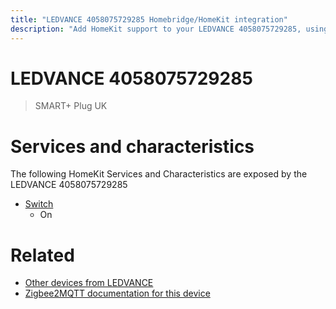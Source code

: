 ```yaml
---
title: "LEDVANCE 4058075729285 Homebridge/HomeKit integration"
description: "Add HomeKit support to your LEDVANCE 4058075729285, using Homebridge, Zigbee2MQTT and homebridge-z2m."
---
```

<!---
This file has been GENERATED using src/docgen/docgen.ts
DO NOT EDIT THIS FILE MANUALLY!
-->
# LEDVANCE 4058075729285
> SMART+ Plug UK


# Services and characteristics
The following HomeKit Services and Characteristics are exposed by
the LEDVANCE 4058075729285

* [Switch](../../switch.md)
  * On


# Related
* [Other devices from LEDVANCE](../index.md#ledvance)
* [Zigbee2MQTT documentation for this device](https://www.zigbee2mqtt.io/devices/4058075729285.html)